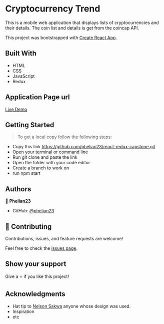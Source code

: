 # Cryptocurrency Trend

This is a mobile web application that displays lists of cryptocurrencies and their details. The coin list and details is get from the coincap API.

This project was bootstrapped with [Create React App](https://github.com/facebook/create-react-app).

## Built With

- HTML
- CSS
- JavaScript
- Redux

## Application Page url

[Live Demo](https://hopeful-easley-4dce01.netlify.app/)

## Getting Started

> To get a local copy follow the following steps:

- Copy this link https://github.com/phelian23/react-redux-capstone.git
- Open your terminal or command line
- Run git clone and paste the link
- Open the folder with your code editor
- Create a branch to work on
- run npm start

## Authors

👤 **Phelian23**

- GitHub: [@phelian23](https://github.com/phelian23)

## 🤝 Contributing

Contributions, issues, and feature requests are welcome!

Feel free to check the [issues page](../../issues/).

## Show your support

Give a ⭐️ if you like this project!

## Acknowledgments

- Hat tip to [Nelson Sakwa](https://www.behance.net/sakwadesignstudio) anyone whose design was used.
- Inspiration
- etc
